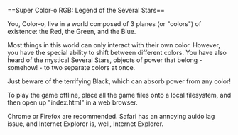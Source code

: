 ==Super Color-o RGB: Legend of the Several Stars==

You, Color-o, live in a world composed of 3 planes (or "colors") of existence: the Red, the Green, and the Blue.

Most things in this world can only interact with their own color. However, you have the special ability to shift between different colors. You have also heard of the mystical Several Stars, objects of power that belong - somehow! - to two separate colors at once.

Just beware of the terrifying Black, which can absorb power from any color!


To play the game offline, place all the game files onto a local filesystem, and then open up "index.html" in a web browser.

Chrome or Firefox are recommended. Safari has an annoying auido lag issue, and Internet Explorer is, well, Internet Explorer.
